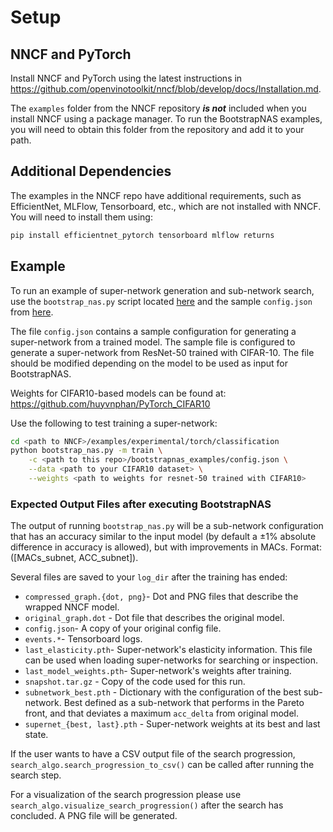 # Setup

## NNCF and PyTorch 

Install NNCF and PyTorch using the latest instructions in https://github.com/openvinotoolkit/nncf/blob/develop/docs/Installation.md.

The ```examples``` folder from the NNCF repository ***is not*** included when you install NNCF using a package manager. To run the BootstrapNAS examples, you will need to obtain this folder from the repository and add it to your path.

## Additional Dependencies

The examples in the NNCF repo have additional requirements, such as EfficientNet, MLFlow, Tensorboard, etc., which are not installed with NNCF. You will need to install them using:

```bash
pip install efficientnet_pytorch tensorboard mlflow returns
```

## Example

To run an example of super-network generation and sub-network search, use the ```bootstrap_nas.py``` script located [here](https://github.com/openvinotoolkit/nncf/blob/develop/examples/experimental/torch/classification/bootstrap_nas.py) and the sample ```config.json``` from [here](https://github.com/jpablomch/bootstrapnas/blob/main/bootstrapnas_examples/config.json).

The file ```config.json``` contains a sample configuration for generating a super-network from a trained model. The sample file is configured to generate a super-network from ResNet-50 trained with CIFAR-10. The file should be modified depending on the model to be used as input for BootstrapNAS.

Weights for CIFAR10-based models can be found at: https://github.com/huyvnphan/PyTorch_CIFAR10

Use the following to test training a super-network:

```bash
cd <path to NNCF>/examples/experimental/torch/classification
python bootstrap_nas.py -m train \
    -c <path to this repo>/bootstrapnas_examples/config.json \
    --data <path to your CIFAR10 dataset> \
    --weights <path to weights for resnet-50 trained with CIFAR10>
```

### Expected Output Files after executing BootstrapNAS

The output of running ```bootstrap_nas.py``` will be a sub-network configuration that has an accuracy similar to the input model (by default a $\pm$1% absolute difference in accuracy is allowed), but with improvements in MACs. Format: ([MACs_subnet, ACC_subnet]).

Several files are saved to your `log_dir` after the training has ended:

- `compressed_graph.{dot, png}`- Dot and PNG files that describe the wrapped NNCF model.
- `original_graph.dot` - Dot file that describes the original model.
- `config.json`- A copy of your original config file.
- `events.*`- Tensorboard logs.
- `last_elasticity.pth`- Super-network's elasticity information. This file can be used when loading super-networks for searching or inspection.
- `last_model_weights.pth`- Super-network's weights after training.
- `snapshot.tar.gz` - Copy of the code used for this run.
- `subnetwork_best.pth` - Dictionary with the configuration of the best sub-network. Best defined as a sub-network that performs in the Pareto front, and that deviates a maximum `acc_delta` from original model.
- `supernet_{best, last}.pth` - Super-network weights at its best and last state.

If the user wants to have a CSV output file of the search progression, ```search_algo.search_progression_to_csv()``` can be called after running the search step.

For a visualization of the search progression please use ```search_algo.visualize_search_progression()``` after the search has concluded. A PNG file will be generated.
